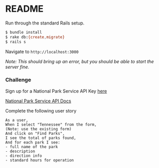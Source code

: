 # README

Run through the standard Rails setup.

```bash
$ bundle install
$ rake db:{create,migrate}
$ rails s
```

Navigate to `http://localhost:3000`

_Note: This should bring up an error, but you should be able to start the server fine._

### Challenge

Sign up for a National Park Service API Key [here](https://www.nps.gov/subjects/developer/get-started.htm)

[National Park Service API Docs](https://www.nps.gov/subjects/developer/api-documentation.htm)

Complete the following user story

```
As a user,
When I select "Tennessee" from the form,
(Note: use the existing form)
And click on "Find Parks",
I see the total of parks found,
And for each park I see:
- full name of the park
- description
- direction info
- standard hours for operation
```
